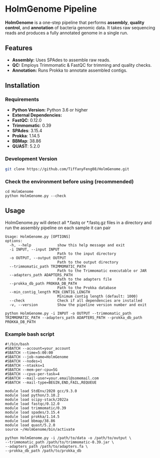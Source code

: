# HolmGenome Pipeline

**HolmGenome** is a one-step pipeline that performs **assembly**, **quality control**, and **annotation** of bacteria genomic data. It takes raw sequencing reads and produces a fully annotated genome in a single run.

## Features
- **Assembly:** Uses SPAdes to assemble raw reads.
- **QC:** Employs Trimmomatic & FastQC for trimming and quality checks.
- **Annotation:** Runs Prokka to annotate assembled contigs.

## Installation
### Requirements
- **Python Version:** Python 3.6 or higher
- **External Dependencies:**
- **FastQC**: 0.12.0
- **Trimmomatic**: 0.39
- **SPAdes**: 3.15.4
- **Prokka**: 1.14.5
- **BBMap**: 38.86
- **QUAST**: 5.2.0

### Development Version
```bash
git clone https://github.com/TiffanyFeng08/HolmGenome.git

``` 
### Check the environment before using (recommended)
```
cd HolmGenome
python HolmGenome.py --check
```

## Usage 
HolmGenome.py will detect all *.fastq or *.fastq.gz files in a directory and run the assembly pipeline on each sample it can pair

```
Usage: HolmGenome.py [OPTIONS]
options:
  -h, --help            show this help message and exit
  -i INPUT, --input INPUT
                        Path to the input directory
  -o OUTPUT, --output OUTPUT
                        Path to the output directory
  --trimmomatic_path TRIMMOMATIC_PATH
                        Path to the Trimmomatic executable or JAR
  --adapters_path ADAPTERS_PATH
                        Path to the adapters file
  --prokka_db_path PROKKA_DB_PATH
                        Path to the Prokka database
  --min_contig_length MIN_CONTIG_LENGTH
                        Minimum contig length (default: 1000)
  --check               Check if all dependencies are installed
  -v, --version         Show the pipeline version number and exit

``` 

```
python HolmGenome.py -i INPUT -o OUTPUT --trimmomatic_path TRIMMOMATIC_PATH --adapters_path ADAPTERS_PATH --prokka_db_path PROKKA_DB_PATH
```
### Example bash script
```
#!/bin/bash
#SBATCH --account=your_account
#SBATCH --time=5:00:00
#SBATCH --job-name=HolmGenome
#SBATCH --nodes=1
#SBATCH --ntasks=1
#SBATCH --mem-per-cpu=5G
#SBATCH --cpus-per-task=4
#SBATCH --mail-user=your.email@somemail.com
#SBATCH --mail-type=BEGIN,END,FAIL,REQUEUE

module load StdEnv/2020 gcc/9.3.0
module load python/3.10.2
module load scipy-stack/2022a
module load fastqc/0.12.0
module load trimmomatic/0.39
module load spades/3.15.4
module load prokka/1.14.5
module load bbmap/38.86
module load quast/5.2.0
source ~/HolmGenome/bin/activate

python HolmGenome.py -i /path/to/data -o /path/to/output \
--trimmomatic_path /path/to/trimmomatic-0.39.jar \
--adapters_path /path/to/adapters.fa \
--prokka_db_path /path/to/prokka_db 
```